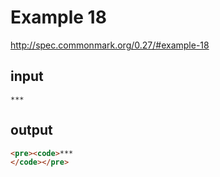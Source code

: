 # Example 18

http://spec.commonmark.org/0.27/#example-18

## input

    ***

## output

```html
<pre><code>***
</code></pre>
```
